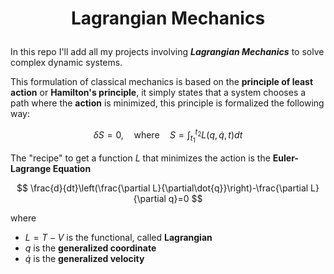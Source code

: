 # <p align="center"> Lagrangian Mechanics </p>

In this repo I'll add all my projects involving ***Lagrangian Mechanics*** to solve complex dynamic systems.

This formulation of classical mechanics is based on the **principle of least action** or **Hamilton's principle**, it simply states that a system chooses a path
where the **action** is minimized, this principle is formalized the following way:

  $$ \delta S=0,\quad\mathrm{where}\quad S=\int_{t_1}^{t_2}L(q,\dot{q},t)dt $$

The "recipe" to get a function $L$ that minimizes the action is the **Euler-Lagrange Equation**

$$ \frac{d}{dt}\left(\frac{\partial L}{\partial\dot{q}}\right)-\frac{\partial L}{\partial q}=0 $$

where 

*  $L = T - V$ is the functional, called **Lagrangian**
*  $q$ is the **generalized coordinate**
*  $\dot{q}$ is the **generalized velocity**
